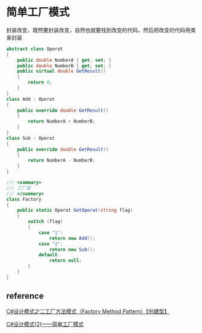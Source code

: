 # 简单工厂模式

封装改变，既然要封装改变，自然也就要找到改变的代码，然后把改变的代码用类来封装

```csharp
abstract class Operat
{
    public double NumberA { get; set; }
    public double NumberB { get; set; }
    public virtual double GetResult()
    {
        return 0;
    }
}
class Add : Operat
{
    public override double GetResult()
    {
        return NumberA + NumberB;
    }
}
class Sub : Operat
{
    public override double GetResult()
    {
        return NumberA - NumberB;
    }
}

/// <summary>
/// 工厂类
/// </summary>
class Factory
{
    public static Operat GetOperat(string flag)
    {
        switch (flag)
        {
            case "1":
                return new Add();
            case "2":
                return new Sub();
            default:
                return null;
        }
    }
}
```

## reference

[C#设计模式之二工厂方法模式（Factory Method Pattern）【创建型】](http://www.cnblogs.com/PatrickLiu/p/7567880.html)

[C#设计模式(2)——简单工厂模式](http://www.cnblogs.com/zhili/p/SimpleFactory.html)